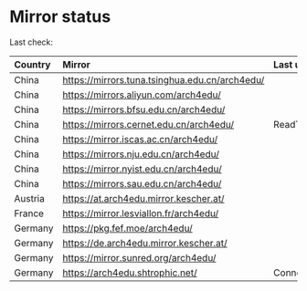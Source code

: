 <script src="./time.js"></script>
# Mirror status
Last check: <script type="text/javascript">localize(1760217529.6480396);</script>

|Country|Mirror|Last update|
|:------|:-----|:----------|
|China|https://mirrors.tuna.tsinghua.edu.cn/arch4edu/|<script type="text/javascript">localize(1760078922);</script>|
|China|https://mirrors.aliyun.com/arch4edu/|<script type="text/javascript">localize(1760078922);</script>|
|China|https://mirrors.bfsu.edu.cn/arch4edu/|<script type="text/javascript">localize(1760078922);</script>|
|China|https://mirrors.cernet.edu.cn/arch4edu/|ReadTimeout|
|China|https://mirror.iscas.ac.cn/arch4edu/|<script type="text/javascript">localize(1760078922);</script>|
|China|https://mirrors.nju.edu.cn/arch4edu/|<script type="text/javascript">localize(1760078922);</script>|
|China|https://mirror.nyist.edu.cn/arch4edu/|<script type="text/javascript">localize(1760078922);</script>|
|China|https://mirrors.sau.edu.cn/arch4edu/|<script type="text/javascript">localize(1756795646);</script>|
|Austria|https://at.arch4edu.mirror.kescher.at/|<script type="text/javascript">localize(1760078922);</script>|
|France|https://mirror.lesviallon.fr/arch4edu/|<script type="text/javascript">localize(1760078922);</script>|
|Germany|https://pkg.fef.moe/arch4edu/|<script type="text/javascript">localize(1760078922);</script>|
|Germany|https://de.arch4edu.mirror.kescher.at/|<script type="text/javascript">localize(1760078922);</script>|
|Germany|https://mirror.sunred.org/arch4edu/|<script type="text/javascript">localize(1760078922);</script>|
|Germany|https://arch4edu.shtrophic.net/|ConnectionError|

<script src="./tablefilter/tablefilter.js"></script>
<script src="./table.js"></script>